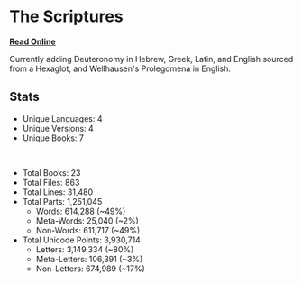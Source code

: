 # The Scriptures

**[Read Online](https://r-neal-kelly.github.io/the_scriptures/)**

Currently adding Deuteronomy in Hebrew, Greek, Latin, and English sourced from a Hexaglot, and Wellhausen's Prolegomena in English.

## Stats

- Unique Languages: 4
- Unique Versions: 4
- Unique Books: 7

<br>

- Total Books: 23
- Total Files: 863
- Total Lines: 31,480
- Total Parts: 1,251,045
    - Words: 614,288 (~49%)
    - Meta-Words: 25,040 (~2%)
    - Non-Words: 611,717 (~49%)
- Total Unicode Points: 3,930,714
    - Letters: 3,149,334 (~80%)
    - Meta-Letters: 106,391 (~3%)
    - Non-Letters: 674,989 (~17%)
